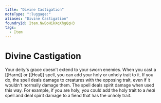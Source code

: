 ```yaml
---
title: "Divine Castigation"
noteType: ":luggage:"
aliases: "Divine Castigation"
foundryId: Item.NwBoHikXqXhgQqH3
tags:
  - Item
---
```


# Divine Castigation

Your deity's grace doesn't extend to your sworn enemies. When you cast a [[Harm]] or [[Heal]] spell, you can add your holy or unholy trait to it. If you do, the spell deals damage to creatures with the opposing trait, even if it wouldn't normally damage them. The spell deals spirit damage when used this way. For example, if you are holy, you could add the holy trait to a _heal_ spell and deal spirit damage to a fiend that has the unholy trait.
